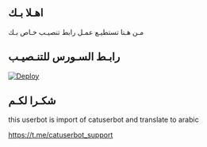 ## اهـلا بـك
مـن هـنا تستطيـع عمـل رابط تنصيـب خـاص بـك

## رابـط السـورس للتنـصيـب

[![Deploy](https://www.herokucdn.com/deploy/button.svg)](https://heroku.com/deploy?template=https://github.com/Amrrama/jmthon)

## شكـرا لكـم 


this userbot is import of catuserbot and translate to arabic

https://t.me/catuserbot_support
